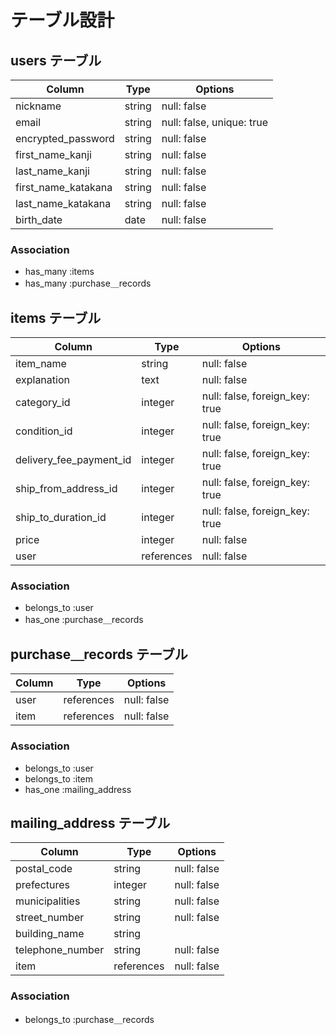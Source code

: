 # テーブル設計

## users テーブル

| Column                  | Type      | Options                        |
| ----------------------- | --------- | ------------------------------ |
| nickname                | string    | null: false                    |
| email                   | string    | null: false, unique: true      |
| encrypted_password      | string    | null: false                    |
| first_name_kanji        | string    | null: false                    |
| last_name_kanji         | string    | null: false                    |
| first_name_katakana     | string    | null: false                    |
| last_name_katakana      | string    | null: false                    |
| birth_date              | date      | null: false                    |

### Association

- has_many :items
- has_many :purchase＿records



## items テーブル

| Column                  | Type      | Options                        |
| ----------------------- | --------- | ------------------------------ |
| item_name               | string    | null: false                    |
| explanation             | text      | null: false                    |
| category_id             | integer   | null: false, foreign_key: true |
| condition_id            | integer   | null: false, foreign_key: true |
| delivery_fee_payment_id | integer   | null: false, foreign_key: true |
| ship_from_address_id    | integer   | null: false, foreign_key: true |
| ship_to_duration_id     | integer   | null: false, foreign_key: true |
| price                   | integer   | null: false                    |
| user                    | references | null: false                    |

### Association

- belongs_to :user
- has_one :purchase＿records



## purchase＿records テーブル

| Column                  | Type      | Options                        |
| ----------------------- | --------- | ------------------------------ |
| user                    | references | null: false                    |
| item                    | references | null: false                    |

### Association

- belongs_to :user
- belongs_to :item
- has_one :mailing_address



## mailing_address テーブル

| Column                  | Type      | Options                        |
| ----------------------- | --------- | ------------------------------ |
| postal_code             | string    | null: false                    |
| prefectures             | integer   | null: false                    |
| municipalities          | string    | null: false                    |
| street_number           | string    | null: false                    |
| building_name           | string    |                                |
| telephone_number        | string    | null: false                    |
| item                    | references | null: false                    |

### Association

- belongs_to :purchase＿records
